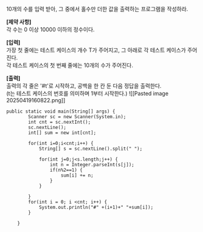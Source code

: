 10개의 수를 입력 받아, 그 중에서 홀수만 더한 값을 출력하는 프로그램을 작성하라.  
  
**[제약 사항]**  
각 수는 0 이상 10000 이하의 정수이다.  
  
**[입력]**  
가장 첫 줄에는 테스트 케이스의 개수 T가 주어지고, 그 아래로 각 테스트 케이스가 주어진다.  
각 테스트 케이스의 첫 번째 줄에는 10개의 수가 주어진다.  
  
**[출력]**  
출력의 각 줄은 '#t'로 시작하고, 공백을 한 칸 둔 다음 정답을 출력한다.  
(t는 테스트 케이스의 번호를 의미하며 1부터 시작한다.)
![[Pasted image 20250419160822.png]]
```
public static void main(String[] args) {
        Scanner sc = new Scanner(System.in);
        int cnt = sc.nextInt();
        sc.nextLine();
        int[] sum = new int[cnt];
 
        for(int i=0;i<cnt;i++) {
            String[] s = sc.nextLine().split(" ");
             
            for(int j=0;j<s.length;j++) {
                int n = Integer.parseInt(s[j]);
                if(n%2==1) {
                    sum[i] += n;
                }
            }
             
        }
        for(int i = 0; i <cnt; i++) {
            System.out.println("#" +(i+1)+" "+sum[i]);
        }
         
    }
```